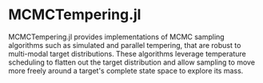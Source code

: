 # MCMCTempering.jl

MCMCTempering.jl provides implementations of MCMC sampling algorithms such as simulated and parallel tempering, that are robust to multi-modal target distributions. These algorithms leverage temperature scheduling to flatten out the target distribution and allow sampling to move more freely around a target's complete state space to explore its mass.
